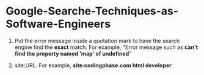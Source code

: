 # Google-Searche-Techniques-as-Software-Engineers

1. Put the error message inside a quotation mark to have the search engine find the **exact** match. For example, "Error message such as **can't find the property named 'map' of undefined**"

2. site:URL. For example, **site:codingphase.com html developer** 
